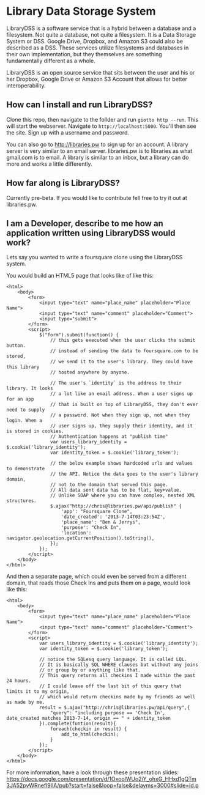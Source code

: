 Library Data Storage System
===========================

LibraryDSS is a software service that is a hybrid between a database and a filesystem.
Not quite a database, not quite a filesystem. It is a Data Storage System or DSS.
Google Drive, Dropbox, and Amazon S3 could also be described as a DSS.
These services utilize filesystems and databases in their own implementation,
but they themselves are something fundamentally different as a whole.

LibraryDSS is an open source service that sits between the user and his or her Dropbox,
Google Drive or Amazon S3 Account that allows for better interoperability.

How can I install and run LibraryDSS?
-----------------------------

Clone this repo, then navigate to the follder and run ``giotto http --run``. This will start the webserver.
Navigate to ``http://localhost:5000``. You'll then see the site. Sign up with a username and password.

You can also go to http://libraries.pw to sign up for an account.
A library server is very similar to an email server.
libraries.pw is to libraries as what gmail.com is to email.
A library is similar to an inbox, but a library can do more and works a little differently.

How far along is LibraryDSS?
----------------------------

Currently pre-beta. If you would like to contribute fell free to try it out at libraries.pw.

I am a Developer, describe to me how an application written using LibraryDSS would work?
----------------------------------------------------------------------------------------

Lets say you wanted to write a foursquare clone using the LibraryDSS system.

You would build an HTML5 page that looks like of like this:

    <html>
    	<body>
    		<form>
    			<input type="text" name="place_name" placeholder="Place Name">
    			<input type="text" name="comment" placeholder="Comment">
    			<input type="submit">
    		</form>
    		<script>
    			$("form").submit(function() {
    				// this gets executed when the user clicks the submit button.
    				// instead of sending the data to foursquare.com to be stored,
    				// we send it to the user's library. They could have this library
    				// hosted anywhere by anyone.

    				// The user's `identity` is the address to their library. It looks 
    				// a lot like an email address. When a user signs up for an app
    				// that is built on top of LibraryDSS, they don't ever need to supply
    				// a password. Not when they sign up, not when they login. When a
    				// user signs up, they supply their identity, and it is stored in cookies.
    				// Authentication happens at "publish time"
    				var users_library_identity = $.cookie('library_identity');
    				var identity_token = $.cookie('library_token');

    				// the below example shows hardcoded urls and values to demonstrate
    				// the API. Notice the data goes to the user's library domain,
    				// not to the domain that served this page.
    				// All data sent data has to be flat, key+value.
    				// Unlike SOAP where you can have complex, nested XML structures.
    				$.ajax("http://chris@libraries.pw/api/publish" {
    					'app': "Foursquare Clone",
    					'date_created': '2013-7-14T03:23:54Z',
    					'place_name': "Ben & Jerrys",
    					'purpose': "Check In",
    					'location': navigator.geolocation.getCurrentPosition().toString(),
    				});
    			});
    		</script>
    	</body>
    </html>

And then a separate page, which could even be served from a different domain, that reads
those Check Ins and puts them on a page, would look like this:

    <html>
    	<body>
    		<form>
    			<input type="text" name="place_name" placeholder="Place Name">
    			<input type="text" name="comment" placeholder="Comment">
    		</form>
    		<script>
				var users_library_identity = $.cookie('library_identity');
				var identity_token = $.cookie('library_token');

				// notice the SQLesq query language. It is called LQL.
				// It is basically SQL WHERE clauses but without any joins
				// or group by or anything like that.
				// This query returns all checkins I made within the past 24 hours.
				// I could leave off the last bit of this query that limits it to my origin,
				// which would return checkins made by my friends as well as made by me.
				result = $.ajax("http://chris@libraries.pw/api/query",{
					"query": "including purpose == 'Check In', date_created matches 2013-7-14, origin == " + identity_token 
				}).complete(funtion(result){
					foreach(checkin in result) {
						add_to_html(checkin);
    				}
				});    				
    		</script>
    	</body>
    </html>

For more information, have a look through these presentation slides:
https://docs.google.com/presentation/d/1OxoolWUo2iY_ohxG_HHxd1gQTm3JA52pvWRnefl9IlA/pub?start=false&loop=false&delayms=3000#slide=id.p